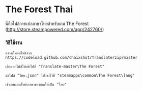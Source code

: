 # The Forest Thai 
นี่คือไฟล์การแปลภาษาไทยสำหรับเกม The Forest (http://store.steampowered.com/app/242760/)
### วิธีใช้งาน
```
ดาวน์โหลดไฟล์จาก https://codeload.github.com/chaixshot/Translate/zip/master
```
```
เมื่อแตกไฟล์ให้เข้าไปที่ "Translate-master\The Forest"
```
```
นำไฟล์ "ไทย.json" ไปวางไว้ที่ "steamapps\common\The Forest\lang"
```
```
เข้าเกมและตั้งค่าภาษาของเกมให้เป็น "ไทย"
```
